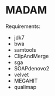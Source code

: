 # MADAM
Requirements:
- jdk7
- bwa
- samtools
- ClipAndMerge
- sga
- SOAPdenovo2
- velvet
- MEGAHIT
- qualimap
